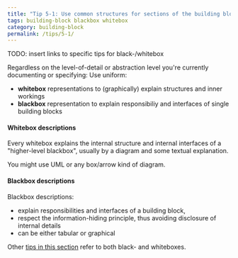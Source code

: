 ```yaml
---
title: "Tip 5-1: Use common structures for sections of the building block view!"
tags: building-block blackbox whitebox
category: building-block
permalink: /tips/5-1/
---
```


TODO: insert links to specific tips for black-/whitebox

Regardless on the level-of-detail or abstraction level you're currently
documenting or specifying: Use uniform:

* **whitebox** representations to (graphically) explain structures
and inner workings
* **blackbox** representation to explain responsibiliy and interfaces
of single building blocks


#### Whitebox descriptions

Every whitebox explains the internal structure and internal interfaces
of a "higher-level blackbox", usually by a diagram and some textual explanation.

You might use UML or any box/arrow kind of diagram.

#### Blackbox descriptions

Blackbox descriptions:

* explain responsibilities and interfaces of a building block,
* respect the information-hiding principle, thus avoiding disclosure of internal details
* can be either tabular or graphical


Other [tips in this section](/section-5/) refer to both black- and whiteboxes.
